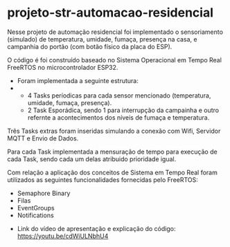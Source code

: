 # projeto-str-automacao-residencial
Nesse projeto de automação residencial foi implementado o sensoriamento (simulado) de temperatura, umidade, fumaça, presença na casa, e campanhia do portão (com botão físico da placa do ESP).

O código é foi construído baseado no Sistema Operacional em Tempo Real FreeRTOS no microcontrolador ESP32.
* Foram implementada a seguinte estrutura:
* * 4 Tasks períodicas para cada sensor mencionado (temperatura, umidade, fumaça, presença).
  * 2 Task Esporádica, sendo 1 para interrupção da campainha e outro refernte a acontecimentos dos níveis de fumaça e temperatura.

Três Tasks extras foram inseridas simulando a conexão com Wifi, Servidor MQTT e Envio de Dados.

Para cada Task implementada a mensuração de tempo para execução de cada Task, sendo cada um delas atribuido prioridade igual.

Com relação a aplicação dos conceitos de Sistema em Tempo Real foram utilizados as seguintes funcionalidades fornecidas pelo FreeRTOS:
* Semaphore Binary
* Filas
* EventGroups
* Notifications

- Link do vídeo de apresentação e explicação do código: https://youtu.be/cdWiULNbhU4


